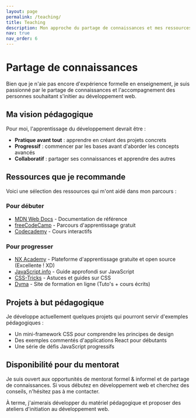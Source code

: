 ```yaml
---
layout: page
permalink: /teaching/
title: Teaching
description: Mon approche du partage de connaissances et mes ressources préférées en développement web.
nav: true
nav_order: 6
---
```


# Partage de connaissances

Bien que je n'aie pas encore d'expérience formelle en enseignement, je suis passionné par le partage de connaissances et l'accompagnement des personnes souhaitant s'initier au développement web.

## Ma vision pédagogique

Pour moi, l'apprentissage du développement devrait être :

- **Pratique avant tout** : apprendre en créant des projets concrets
- **Progressif** : commencer par les bases avant d'aborder les concepts avancés
- **Collaboratif** : partager ses connaissances et apprendre des autres

## Ressources que je recommande

Voici une sélection des ressources qui m'ont aidé dans mon parcours :

### Pour débuter

- [MDN Web Docs](https://developer.mozilla.org) - Documentation de référence
- [freeCodeCamp](https://www.freecodecamp.org) - Parcours d'apprentissage gratuit
- [Codecademy](https://www.codecademy.com) - Cours interactifs

### Pour progresser

- [NX Academy](https://nx.academy/) - Plateforme d'apprentissage gratuite et open source (Excellente ! XD)
- [JavaScript.info](https://javascript.info) - Guide approfondi sur JavaScript
- [CSS-Tricks](https://css-tricks.com) - Astuces et guides sur CSS
- [Dyma](https://dyma.fr/developer/accueil) - Site de formation en ligne (Tuto's + cours écrits)

## Projets à but pédagogique

Je développe actuellement quelques projets qui pourront servir d'exemples pédagogiques :

- Un mini-framework CSS pour comprendre les principes de design
- Des exemples commentés d'applications React pour débutants
- Une série de défis JavaScript progressifs

## Disponibilité pour du mentorat

Je suis ouvert aux opportunités de mentorat formel & informel et de partage de connaissances. Si vous débutez en développement web et cherchez des conseils, n'hésitez pas à me contacter.

À terme, j'aimerais développer du matériel pédagogique et proposer des ateliers d'initiation au développement web.
